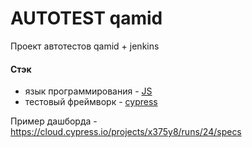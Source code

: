 # AUTOTEST qamid

Проект автотестов qamid + jenkins

#### Стэк
- язык программирования - [JS](https://developer.mozilla.org/ru/docs/Web/JavaScript)
- тестовый фреймворк - [cypress](https://www.cypress.io/)

Пример дашборда -  https://cloud.cypress.io/projects/x375y8/runs/24/specs
